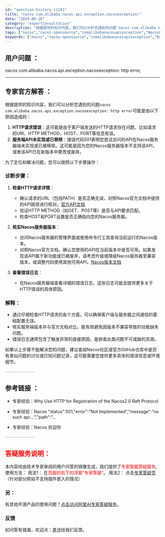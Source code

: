 ```yaml
---
id: "question-history-11191"
title: "nacos com.alibaba.nacos.api.exception.nacosexception:"
date: "2024-09-26"
category: "expertConsultation"
description: "根据提供的知识内容，我们可以分析您遇到的问题`nacos com.alibaba.nacos.api.exception.nacosexception: http error`可能是由以下原因造成的：1. **HTTP请求错误**：这可能是由于客户端发送的HTTP请求存在问题，比如请求的URI、HT"
tags: ["nacos","nacos-opensource","comalibabanacosapiexception","NacosException","http","error"]
keywords: ["nacos","nacos-opensource","comalibabanacosapiexception","NacosException","http","error"]
---
```


## 用户问题 ： 
 nacos com.alibaba.nacos.api.exception.nacosexception: http error,  

---------------
## 专家官方解答 ：

根据提供的知识内容，我们可以分析您遇到的问题`nacos com.alibaba.nacos.api.exception.nacosexception: http error`可能是由以下原因造成的：

1. **HTTP请求错误**：这可能是由于客户端发送的HTTP请求存在问题，比如请求的URI、HTTP METHOD、HOST、PORT等信息有误。
2. **服务端API未实现或已移除**：错误代码501表明您尝试访问的API在Nacos服务器端未实现或已被移除。这可能是因为您的Nacos服务器版本不支持该API，或者该API已在新版本中更改或废弃。

为了定位和解决问题，您可以按照以下步骤操作：

### 诊断步骤：

1. **检查HTTP请求详情**：
   - 确认请求的URL（包括PATH）是否正确无误，对照Nacos官方文档中提供的API路径进行核对。[官方API文档](https://nacos.io/docs/latest/guide/user/open-api/)
   - 验证HTTP METHOD（如GET、POST等）是否与API要求匹配。
   - 检查HOST和PORT设置是否正确指向您的Nacos服务器。

2. **核实Nacos服务器版本**：
   - 访问Nacos服务器的管理界面或使用命令行工具查询当前运行的Nacos版本。
   - 对照Nacos官方文档，确认您使用的API在当前版本中是否可用。如果发现该API属于新功能或已被废弃，请考虑升级或降级Nacos服务器至兼容版本，或调整代码使用其他可用API。[Nacos版本文档](https://nacos.io/zh-cn/docs/upgrade.html)

3. **查看错误日志**：
   - 在Nacos服务器端查看详细的错误日志，这些日志可能会提供更多关于HTTP错误的具体原因。

### 解释：

- 通过仔细检查HTTP请求的各个方面，可以确保客户端与服务器之间通信的基础配置无误。
- 核实服务端版本并与官方文档对比，能有效避免因版本不兼容导致的功能缺失问题。
- 错误日志通常包含了触发异常的直接原因，是排查此类问题不可或缺的资源。

如果以上步骤不能解决您的问题，建议查阅Nacos社区或官方GitHub仓库中是否有类似问题的讨论或已知问题记录，这可能需要您提供更多具体的错误信息或环境细节。


<font color="#949494">---------------</font> 


## 参考链接 ：

* 专家经验：Why Use HTTP for Registration of the Nacos2.0 Raft Protocol 
 
 * 专家经验：Nacos "status":501,"error":"Not Implemented","message":"no such api:...","path":"... 
 
 * 专家经验：Nacos 欢迎你 


 <font color="#949494">---------------</font> 
 


## <font color="#FF0000">答疑服务说明：</font> 

本内容经由技术专家审阅的用户问答的镜像生成，我们提供了<font color="#FF0000">专家智能答疑服务</font>,使用方法：
用法1： 在<font color="#FF0000">页面的右下的浮窗”专家答疑“</font>。
用法2： 点击[专家答疑页](https://answer.opensource.alibaba.com/docs/intro)（针对部分网站不支持插件嵌入的情况）
### 另：


有其他开源产品的使用问题？[点击访问阿里AI专家答疑服务](https://answer.opensource.alibaba.com/docs/intro)。
### 反馈
如问答有错漏，欢迎点：[差评](https://ai.nacos.io/user/feedbackByEnhancerGradePOJOID?enhancerGradePOJOId=13730)给我们反馈。
